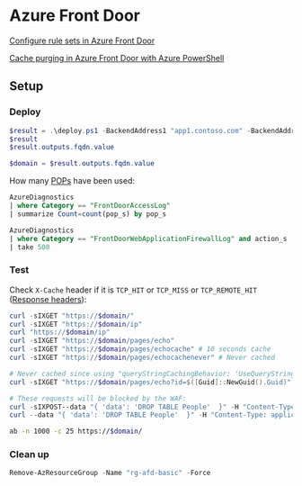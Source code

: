 # Azure Front Door

[Configure rule sets in Azure Front Door](https://learn.microsoft.com/en-us/azure/frontdoor/standard-premium/how-to-configure-rule-set)

[Cache purging in Azure Front Door with Azure PowerShell](https://learn.microsoft.com/en-us/azure/frontdoor/standard-premium/how-to-cache-purge-powershell)

## Setup

### Deploy

```powershell
$result = .\deploy.ps1 -BackendAddress1 "app1.contoso.com" -BackendAddress2 "app2.contoso.com"
$result
$result.outputs.fqdn.value

$domain = $result.outputs.fqdn.value
```

How many 
[POPs](https://learn.microsoft.com/en-us/azure/frontdoor/edge-locations-by-region)
have been used:

```sql
AzureDiagnostics
| where Category == "FrontDoorAccessLog"
| summarize Count=count(pop_s) by pop_s
```

```sql
AzureDiagnostics
| where Category == "FrontDoorWebApplicationFirewallLog" and action_s != "Log"
| take 500
```

### Test

Check `X-Cache` header if it is `TCP_HIT` or `TCP_MISS` or `TCP_REMOTE_HIT`
([Response headers](https://learn.microsoft.com/en-us/azure/frontdoor/front-door-caching?pivots=front-door-standard-premium#response-headers)):

```powershell
curl -sIXGET "https://$domain/"
curl -sIXGET "https://$domain/ip"
curl "https://$domain/ip"
curl -sIXGET "https://$domain/pages/echo"
curl -sIXGET "https://$domain/pages/echocache" # 10 seconds cache
curl -sIXGET "https://$domain/pages/echocachenever" # Never cached

# Never cached since using "queryStringCachingBehavior: 'UseQueryString'":
curl -sIXGET "https://$domain/pages/echo?id=$([Guid]::NewGuid().Guid)"

# These requests will be blocked by the WAF:
curl -sIXPOST--data "{ 'data': 'DROP TABLE People'  }" -H "Content-Type: application/json" "https://$domain/api/echo"
curl --data "{ 'data': 'DROP TABLE People'  }" -H "Content-Type: application/json" "https://$domain/api/echo" --verbose
```

```bash
ab -n 1000 -c 25 https://$domain/
```

### Clean up

```powershell
Remove-AzResourceGroup -Name "rg-afd-basic" -Force
```
